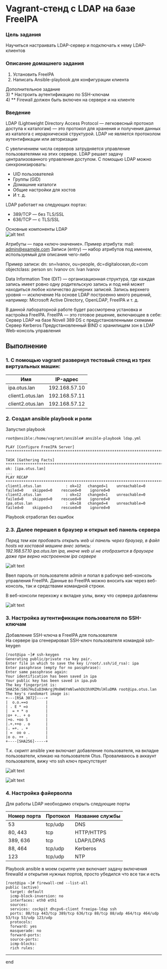 # Vagrant-стенд c LDAP на базе FreeIPA


### Цель задания
Научиться настраивать LDAP-сервер и подключать к нему LDAP-клиентов

### Описание домашнего задания
  
1) Установить FreeIPA  
2) Написать Ansible-playbook для конфигурации клиента  
  
Дополнительное задание  
3) * Настроить аутентификацию по SSH-ключам  
4) ** Firewall должен быть включен на сервере и на клиенте  

### Введение
LDAP (Lightweight Directory Access Protocol — легковесный протокол доступа к каталогам) —  это протокол для хранения и получения данных из каталога с иерархической структурой.
LDAP не является протоколом аутентификации или авторизации 

С увеличением числа серверов затрудняется управление пользователями на этих сервере. LDAP решает задачу централизованного управления доступом. 
С помощью LDAP можно синхронизировать:
- UID пользователей
- Группы (GID)
- Домашние каталоги
- Общие настройки для хостов 
- И т. д. 

LDAP работает на следующих портах: 
- 389/TCP — без TLS/SSL
- 636/TCP — с TLS/SSL

Основные компоненты LDAP  
![alt text](img/LDAP.jpeg)

Атрибуты — пара «ключ-значение». Пример атрибута: mail: admin@example.com
Записи (entry) — набор атрибутов под именем, используемый для описания чего-либо

Пример записи:
dn: sn=Ivanov, ou=people, dc=digitalocean,dc=com
objectclass: person
sn: Ivanov
cn: Ivan Ivanov

Data Information Tree (DIT) — организационная структура, где каждая запись имеет ровно одну родительскую запись и под ней может находиться любое количество дочерних записей. Запись верхнего уровня — исключение
На основе LDAP построенно много решений, например: Microsoft Active Directory, OpenLDAP, FreeIPA и т. д.

В данной лабораторной работе будет рассмотрена установка и настройка FreeIPA. FreeIPA — это готовое решение, включающее в себе:
Сервер LDAP на базе Novell 389 DS c предустановленными схемами
Сервер Kerberos
Предустановленный BIND с хранилищем зон в LDAP
Web-консоль управления
  
## Выполнение    
### 1.  С помощью vagrant развернул тестовый стенд из трех виртуальных машин:    
|Имя|IP-адрес|
|-|-|
|ipa.otus.lan|192.168.57.10|
|client1.otus.lan|192.168.57.11|
|client2.otus.lan|192.168.57.12|    

### 2. Создал ansible playbook и роли    
Запустил playbook    
```shell
root@ansible:/home/vagrant/ansible# ansible-playbook ldap.yml

PLAY [Configure FreeIPA Server] *******************************************************************************

TASK [Gathering Facts] ****************************************************************************************
ok: [ipa.otus.lan]
...
PLAY RECAP ****************************************************************************************************
client1.otus.lan           : ok=12   changed=1    unreachable=0    failed=0    skipped=0    rescued=0    ignored=0
client2.otus.lan           : ok=12   changed=1    unreachable=0    failed=0    skipped=0    rescued=0    ignored=0
ipa.otus.lan               : ok=18   changed=4    unreachable=0    failed=0    skipped=3    rescued=0    ignored=0
```   
Playbook отработал без ошибок    

### 2.3. Далее перешел в браузер и открыл веб панель сервера

*Перед тем как пробовать открыть web ui панель через браузер, в файл hosts на хостовой машине внес запись:*    
*192.168.57.10 ipa.otus.lan ipa, иначе web ui не отобразится в браузере даже при верно настроенном ipa сервере*   

![alt text](img/start_web_ui.png)    

Ввел пароль от пользователя admin и попал в рабочую веб-консоль управления FreeIPA. Данные во FreeIPA можно вносить как через веб-консоль, так и средствами командной строки.    
    
В веб-консоли перехожу к вкладке узлы, вижу что сервера добавлены    

![alt text](img/servers_web_ui.png)     


### 3. Настройка аутентификации пользователя по SSH-ключам    
Добавление SSH-ключа в FreeIPA для пользователя    
На сервере ipa сгенерировал SSH-ключ пользователя командой ssh-keygen    
```shell
[root@ipa ~]# ssh-keygen
Generating public/private rsa key pair.
Enter file in which to save the key (/root/.ssh/id_rsa): ipa
Enter passphrase (empty for no passphrase):
Enter same passphrase again:
Your identification has been saved in ipa
Your public key has been saved in ipa.pub
The key fingerprint is:
SHA256:S8G7HuIuD3HArgjMn8W6YmNlwehDU3hXMZMslHluDMA root@ipa.otus.lan
The key's randomart image is:
+---[RSA 3072]----+
|  o.o.==o        |
| . E * =o        |
|  = + * o        |
|o+ +.. + o       |
|+o. +oo S        |
|.+.++o . o       |
|. =+. . +        |
| =  oo o .       |
|o o. ++ .        |
+----[SHA256]-----+  
```
Т.к. скрипт ansible уже включает добавление пользователя, на вкладке пользователи, кликаю на пользователя Otus. Проваливаюсь в аккаунт пользователя, вижу что ssh ключ присутствует    

![alt text](img/console_web_ui_2.png)

![alt text](img/user.png)    


### 4. Настройка файерволла    

Для работы LDAP необходимо открыть следующие порты    

|Номер порта|Протокол|Название службы|
|-|-|-|
|53|tcp/udp|DNS|
|80, 443|tcp|HTTP/HTTPS|
|389, 636|tcp|LDAP/LDPAS|
|88, 464|tcp/udp|Kerberos|
|123|tcp/udp|NTP|     

Playbook ansible в моем скрипте уже включает задачу включения firewalld и открытия нужных портов, просто убедился что все так и есть    

```shell
[root@ipa ~]# firewall-cmd --list-all
public (active)
  target: default
  icmp-block-inversion: no
  interfaces: eth0 eth1
  sources:
  services: cockpit dhcpv6-client freeipa-ldap ssh
  ports: 80/tcp 443/tcp 389/tcp 636/tcp 88/tcp 88/udp 464/tcp 464/udp 53/tcp 53/udp 123/udp
  protocols:
  forward: yes
  masquerade: no
  forward-ports:
  source-ports:
  icmp-blocks:
  rich rules:
```    
____________________________________________________________________     
end




